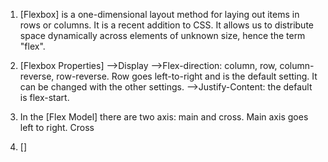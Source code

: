 1. [Flexbox] is a one-dimensional layout method for laying out items in rows or columns. It is a recent addition to CSS. It allows us to distribute space dynamically across elements of unknown size, hence the term "flex".
2. [Flexbox Properties]
 	-->Display
	-->Flex-direction: column, row, column-reverse, row-reverse. Row goes left-to-right and is the default setting. It can be changed with the other settings.
	-->Justify-Content: the default is flex-start. 
	
3. In the [Flex Model] there are two axis: main and cross. Main axis goes left to right. Cross 
4. []